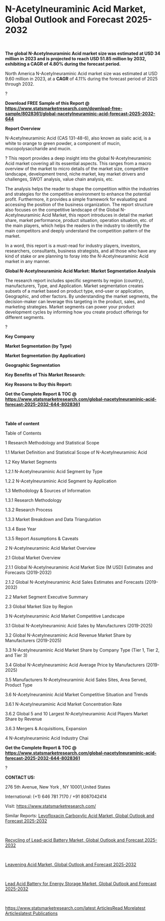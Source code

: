 <h1>N-Acetylneuraminic Acid Market, Global Outlook and Forecast 2025-2032</h1><br/><p><strong>The global N-Acetylneuraminic Acid market size was estimated at USD 34 million in 2023 and is projected to reach USD 51.85 million by 2032, exhibiting a <strong>CAGR</strong> of 4.80% during the forecast period.</strong></p>
 
 
 
 <p>North America N-Acetylneuraminic Acid market size was estimated at USD 9.60 million in 2023, at a <strong>CAGR</strong> of 4.11% during the forecast period of 2025 through 2032.</p>
 
 
 
 <p>? </p>
 
 
 
 <p><strong>Download FREE Sample of this Report @ <a href="https://www.statsmarketresearch.com/download-free-sample/8028361/global-nacetylneuraminic-acid-forecast-2025-2032-644">https://www.statsmarketresearch.com/download-free-sample/8028361/global-nacetylneuraminic-acid-forecast-2025-2032-644</a></strong></p>
 
 
 
 <p><strong>Report Overview</strong></p>
 
 
 
 <p>N-Acetylneuraminic Acid (CAS 131-48-6), also known as sialic acid, is a white to orange to green powder, a component of mucin, mucopolysaccharide and mucin.</p>
 
 
 
 <p>? This report provides a deep insight into the global N-Acetylneuraminic Acid market covering all its essential aspects. This ranges from a macro overview of the market to micro details of the market size, competitive landscape, development trend, niche market, key market drivers and challenges, SWOT analysis, value chain analysis, etc.</p>
 
 
 
 <p>The analysis helps the reader to shape the competition within the industries and strategies for the competitive environment to enhance the potential profit. Furthermore, it provides a simple framework for evaluating and accessing the position of the business organization. The report structure also focuses on the competitive landscape of the Global N-Acetylneuraminic Acid Market, this report introduces in detail the market share, market performance, product situation, operation situation, etc. of the main players, which helps the readers in the industry to identify the main competitors and deeply understand the competition pattern of the market.</p>
 
 
 
 <p>In a word, this report is a must-read for industry players, investors, researchers, consultants, business strategists, and all those who have any kind of stake or are planning to foray into the N-Acetylneuraminic Acid market in any manner.</p>
 
 
 
 <p><strong>Global N-Acetylneuraminic Acid Market: Market Segmentation Analysis</strong></p>
 
 
 
 <p>The research report includes specific segments by region (country), manufacturers, Type, and Application. Market segmentation creates subsets of a market based on product type, end-user or application, Geographic, and other factors. By understanding the market segments, the decision-maker can leverage this targeting in the product, sales, and marketing strategies. Market segments can power your product development cycles by informing how you create product offerings for different segments.</p>
 
 
 
 <p>? </p>
 
 
 
 <p><strong>Key Company</strong></p>
 
 
 
 <p><strong>Market Segmentation (by Type)</strong></p>
 
 
 
 <p><strong>Market Segmentation (<strong>by Application</strong>)</strong></p>
 
 
 
 <p><strong>Geographic Segmentation</strong></p>
 
 
 
 <p><strong>Key Benefits of This Market Research:</strong></p>
 
 
 
 <p><strong>Key <strong>Reasons to Buy</strong> this Report:</strong></p>
 
 
 
 <div><b>Get the Complete Report & TOC @ <a href="https://www.statsmarketresearch.com/global-nacetylneuraminic-acid-forecast-2025-2032-644-8028361">https://www.statsmarketresearch.com/global-nacetylneuraminic-acid-forecast-2025-2032-644-8028361</a></b></div>
 
 
 
 <p><br />
 
 <b>Table of content</b></p>
 
 
 
 <p>Table of Contents<br />
 
 1 Research Methodology and Statistical Scope<br />
 
 1.1 Market Definition and Statistical Scope of N-Acetylneuraminic Acid<br />
 
 1.2 Key Market Segments<br />
 
 1.2.1 N-Acetylneuraminic Acid Segment by Type<br />
 
 1.2.2 N-Acetylneuraminic Acid Segment by Application<br />
 
 1.3 Methodology & Sources of Information<br />
 
 1.3.1 Research Methodology<br />
 
 1.3.2 Research Process<br />
 
 1.3.3 Market Breakdown and Data Triangulation<br />
 
 1.3.4 Base Year<br />
 
 1.3.5 Report Assumptions & Caveats<br />
 
 2 N-Acetylneuraminic Acid Market Overview<br />
 
 2.1 Global Market Overview<br />
 
 2.1.1 Global N-Acetylneuraminic Acid Market Size (M USD) Estimates and Forecasts (2019-2032)<br />
 
 2.1.2 Global N-Acetylneuraminic Acid Sales Estimates and Forecasts (2019-2032)<br />
 
 2.2 Market Segment Executive Summary<br />
 
 2.3 Global Market Size by Region<br />
 
 3 N-Acetylneuraminic Acid Market Competitive Landscape<br />
 
 3.1 Global N-Acetylneuraminic Acid Sales by Manufacturers (2019-2025)<br />
 
 3.2 Global N-Acetylneuraminic Acid Revenue Market Share by Manufacturers (2019-2025)<br />
 
 3.3 N-Acetylneuraminic Acid Market Share by Company Type (Tier 1, Tier 2, and Tier 3)<br />
 
 3.4 Global N-Acetylneuraminic Acid Average Price by Manufacturers (2019-2025)<br />
 
 3.5 Manufacturers N-Acetylneuraminic Acid Sales Sites, Area Served, Product Type<br />
 
 3.6 N-Acetylneuraminic Acid Market Competitive Situation and Trends<br />
 
 3.6.1 N-Acetylneuraminic Acid Market Concentration Rate<br />
 
 3.6.2 Global 5 and 10 Largest N-Acetylneuraminic Acid Players Market Share by Revenue<br />
 
 3.6.3 Mergers & Acquisitions, Expansion<br />
 
 4 N-Acetylneuraminic Acid Industry Chai</p>
 
 
 
 <div><b>Get the Complete Report & TOC @ <a href="https://www.statsmarketresearch.com/global-nacetylneuraminic-acid-forecast-2025-2032-644-8028361">https://www.statsmarketresearch.com/global-nacetylneuraminic-acid-forecast-2025-2032-644-8028361</a></b></div>
 
 
 
 <p>? </p>
 
 
 
 <p><b>CONTACT US:</b><br />
 
 276 5th Avenue, New York , NY 10001,United States<br />
 
 International: (+1) 646 781 7170 / +91 8087042414<br />
 
 Visit: <a href="https://www.statsmarketresearch.com/">https://www.statsmarketresearch.com/</a><br />
 
 Similar Reports: <a href="https://www.statsmarketresearch.com/global-nacetylneuraminic-acid-forecast-2025-2032-644-8028361">Levofloxacin Carboxylic Acid Market, Global Outlook and Forecast 2025-2032</a><br />
 
 <br />
 
 <a href="https://www.statsmarketresearch.com/global-nacetylneuraminic-acid-forecast-2025-2032-644-8028361">Recycling of Lead-acid Battery Market, Global Outlook and Forecast 2025-2032</a><br />
 
 <br />
 
 <a href="https://www.statsmarketresearch.com/global-nacetylneuraminic-acid-forecast-2025-2032-644-8028361">Leavening Acid Market, Global Outlook and Forecast 2025-2032</a><br />
 
 <br />
 
 <a href="https://www.statsmarketresearch.com/global-nacetylneuraminic-acid-forecast-2025-2032-644-8028361">Lead Acid Battery for Energy Storage Market, Global Outlook and Forecast 2025-2032</a><br />
 
 <br />
 
 <a href="https://gyeongbokgung.com">https://www.statsmarketresearch.com/</a><a href="https://hallyeomaritime.com">latest Articles</a><a href="https://jingwansa.com">Read More</a><a href="https://nguoiviet.jp/">latest Articles</a><a href="https://www.intelmarketresearch.com/">latest Publications</a></p>